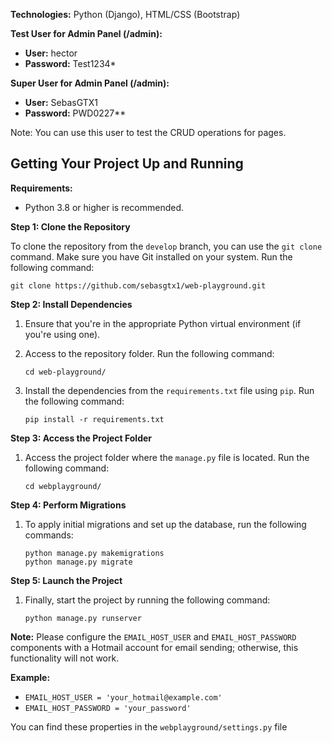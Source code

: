 **Technologies:** Python (Django), HTML/CSS (Bootstrap)

**Test User for Admin Panel (/admin):**

- **User:** hector
- **Password:** Test1234*

**Super User for Admin Panel (/admin):**

- **User:** SebasGTX1
- **Password:** PWD0227**

Note: You can use this user to test the CRUD operations for pages.

## Getting Your Project Up and Running

**Requirements:**
- Python 3.8 or higher is recommended.

**Step 1: Clone the Repository**

To clone the repository from the `develop` branch, you can use the `git clone` command. Make sure you have Git installed on your system. Run the following command:

```shell
git clone https://github.com/sebasgtx1/web-playground.git
```

**Step 2: Install Dependencies**

1. Ensure that you're in the appropriate Python virtual environment (if you're using one).

2. Access to the repository folder. Run the following command:
   ```shell
   cd web-playground/
   ```

3. Install the dependencies from the `requirements.txt` file using `pip`. Run the following command:

   ```shell
   pip install -r requirements.txt
   ```

**Step 3: Access the Project Folder**

1. Access the project folder where the `manage.py` file is located. Run the following command:

   ```shell
   cd webplayground/
   ```

**Step 4: Perform Migrations**

1. To apply initial migrations and set up the database, run the following commands:

   ```shell
   python manage.py makemigrations
   python manage.py migrate
   ```

**Step 5: Launch the Project**

1. Finally, start the project by running the following command:

   ```shell
   python manage.py runserver
   ```

**Note:** Please configure the `EMAIL_HOST_USER` and `EMAIL_HOST_PASSWORD` components with a Hotmail account for email sending; otherwise, this functionality will not work.

**Example:**
- `EMAIL_HOST_USER = 'your_hotmail@example.com'`
- `EMAIL_HOST_PASSWORD = 'your_password'`

You can find these properties in the `webplayground/settings.py` file 
